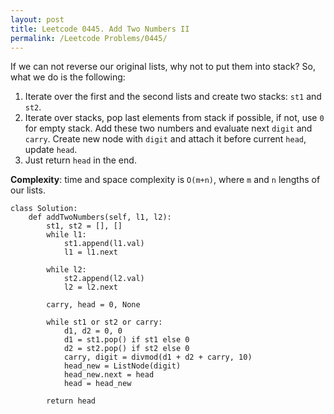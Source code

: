 ```yaml
---
layout: post
title: Leetcode 0445. Add Two Numbers II
permalink: /Leetcode Problems/0445/
---
```


If we can not reverse our original lists, why not to put them into stack? So, what we do is the following:

1. Iterate over the first and the second lists and create two stacks: `st1` and `st2`.
2. Iterate over stacks, pop last elements from stack if possible, if not, use `0` for empty stack. Add these two numbers and evaluate next `digit` and `carry`. Create new node with `digit` and attach it before current `head`, update `head`.
3. Just return `head` in the end.

**Complexity**: time and space complexity is `O(m+n)`, where `m` and `n` lengths of our lists.

```
class Solution:
    def addTwoNumbers(self, l1, l2):
        st1, st2 = [], []
        while l1:
            st1.append(l1.val)
            l1 = l1.next
            
        while l2:
            st2.append(l2.val)
            l2 = l2.next
        
        carry, head = 0, None

        while st1 or st2 or carry:
            d1, d2 = 0, 0
            d1 = st1.pop() if st1 else 0
            d2 = st2.pop() if st2 else 0
            carry, digit = divmod(d1 + d2 + carry, 10)
            head_new = ListNode(digit)
            head_new.next = head
            head = head_new
              
        return head
```